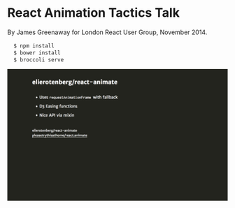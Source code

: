 # React Animation Tactics Talk

By James Greenaway for London React User Group, November 2014.

```
  $ npm install
  $ bower install
  $ broccoli serve
```

![Slideshow](slideshow.gif)
